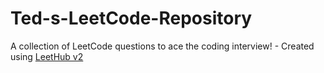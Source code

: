 # Ted-s-LeetCode-Repository
A collection of LeetCode questions to ace the coding interview! - Created using [LeetHub v2](https://github.com/arunbhardwaj/LeetHub-2.0)
